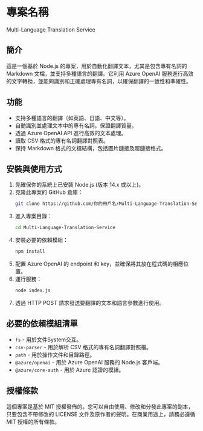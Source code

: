 # 專案名稱

Multi-Language Translation Service

## 簡介

這是一個基於 Node.js 的專案，用於自動化翻譯文本，尤其是包含專有名詞的 Markdown 文檔，並支持多種語言的翻譯。它利用 Azure OpenAI 服務進行高效的文字轉換，並能夠識別和正確處理專有名詞，以確保翻譯的一致性和準確性。

## 功能

- 支持多種語言的翻譯（如英語、日語、中文等）。
- 自動識別並處理文本中的專有名詞，保證翻譯質量。
- 透過 Azure OpenAI API 進行高效的文本處理。
- 讀取 CSV 格式的專有名詞翻譯對照表。
- 保持 Markdown 格式的文檔結構，包括圖片鏈接及超鏈接格式。

## 安裝與使用方式

1. 先確保你的系統上已安裝 Node.js (版本 14.x 或以上)。
2. 克隆此專案的 GitHub 倉庫：
   ```bash
   git clone https://github.com/你的用戶名/Multi-Language-Translation-Service.git
   ```
3. 進入專案目錄：
   ```bash
   cd Multi-Language-Translation-Service
   ```
4. 安裝必要的依賴模組：
   ```bash
   npm install
   ```
5. 配置 Azure OpenAI 的 endpoint 和 key，並確保將其放在程式碼的相應位置。
6. 運行服務：
   ```bash
   node index.js
   ```
7. 透過 HTTP POST 請求發送要翻譯的文本和語言參數進行使用。

## 必要的依賴模組清單

- `fs` - 用於文件System交互。
- `csv-parser` - 用於解析 CSV 格式的專有名詞翻譯對照檔。
- `path` - 用於操作文件和目錄路徑。
- `@azure/openai` - 用於 Azure OpenAI 服務的 Node.js 客戶端。
- `@azure/core-auth` - 用於 Azure 認證的模組。

## 授權條款

這個專案是基於 MIT 授權發佈的。您可以自由使用、修改和分發此專案的副本，只要包含不帶修改的 LICENSE 文件及原作者的聲明。在商業用途上，請務必遵循 MIT 授權的所有條款。